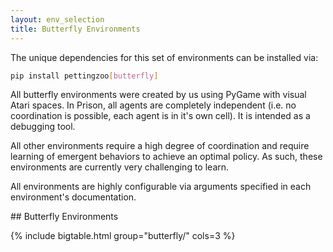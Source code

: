 ```yaml
---
layout: env_selection
title: Butterfly Environments
---
```

<div class="selection-content" markdown="1">

The unique dependencies for this set of environments can be installed via:

````bash
pip install pettingzoo[butterfly]
````

All butterfly environments were created by us using PyGame with visual Atari spaces. In Prison, all agents are completely independent (i.e. no coordination is possible, each agent is in it's own cell). It is intended as a debugging tool.

All other environments require a high degree of coordination and require learning of emergent behaviors to achieve an optimal policy. As such, these environments are currently very challenging to learn.

All environments are highly configurable via arguments specified in each environment's documentation.

</div>
<div class="selection-table-container" markdown="1">
## Butterfly Environments

{% include bigtable.html group="butterfly/" cols=3 %}
</div>